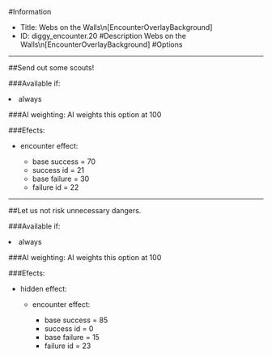 #Information
 - Title: Webs on the Walls\n[EncounterOverlayBackground]
 - ID: diggy_encounter.20
#Description
Webs on the Walls\n[EncounterOverlayBackground]
#Options

___
##Send out some scouts!

###Available if:
<li>always</li>

###AI weighting:
AI weights this option at 100


###Efects:<ul><li>encounter effect:</li><ul><li>base success = 70</li><li>success id = 21</li><li>base failure = 30</li><li>failure id = 22</li></ul></ul>

___
##Let us not risk unnecessary dangers.

###Available if:
<li>always</li>

###AI weighting:
AI weights this option at 100


###Efects:<ul><li>hidden effect:</li><ul><li>encounter effect:</li><ul><li>base success = 85</li><li>success id = 0</li><li>base failure = 15</li><li>failure id = 23</li></ul></ul></ul>
